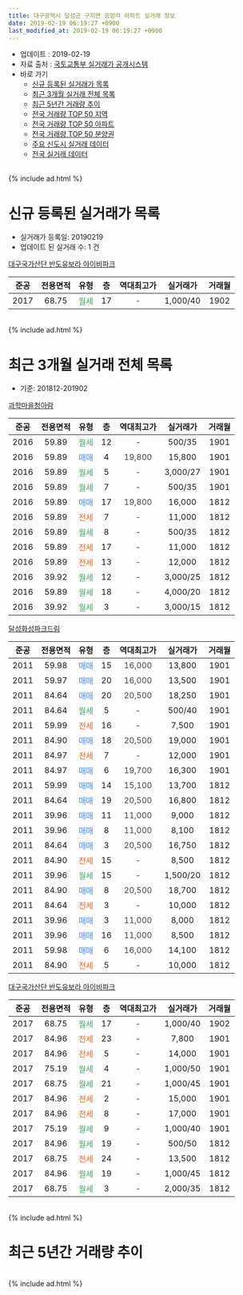 ```yaml
---
title: 대구광역시 달성군 구지면 응암리 아파트 실거래 정보
date: 2019-02-19 06:19:27 +0900
last_modified_at: 2019-02-19 06:19:27 +0900
---
```


* 업데이트 : 2019-02-19
* 자료 출처 : [국토교통부 실거래가 공개시스템](http://rt.molit.go.kr)
* 바로 가기
    * [신규 등록된 실거래가 목록](#신규-등록된-실거래가-목록)
    * [최근 3개월 실거래 전체 목록](#최근-3개월-실거래-전체-목록)
    * [최근 5년간 거래량 추이](#최근-5년간-거래량-추이)
    * [전국 거래량 TOP 50 지역](https://ayogom.github.io/apt-trade-info/최근-3개월-전국에서-가장-거래가-많이-발생한-지역)
    * [전국 거래량 TOP 50 아파트](https://ayogom.github.io/apt-trade-info/최근-3개월-전국에서-가장-거래가-많이-발생한-아파트)
    * [전국 거래량 TOP 50 분양권](https://ayogom.github.io/apt-trade-info/최근-3개월-전국에서-가장-거래가-많이-발생한-분양권)
    * [주요 신도시 실거래 데이터](https://ayogom.github.io/apt-trade-info/주요-신도시)
    * [전국 실거래 데이터](https://ayogom.github.io/apt-trade-info/전국)
<br>
{% include ad.html %}
<br>

# 신규 등록된 실거래가 목록
* 실거래가 등록일: 20190219
* 업데이트 된 실거래 수: 1 건


[대구국가산단 반도유보라 아이비파크](https://search.naver.com/search.naver?query=%EB%8C%80%EA%B5%AC%EA%B4%91%EC%97%AD%EC%8B%9C+%EB%8B%AC%EC%84%B1%EA%B5%B0+%EA%B5%AC%EC%A7%80%EB%A9%B4+%EC%9D%91%EC%95%94%EB%A6%AC+%EB%8C%80%EA%B5%AC%EA%B5%AD%EA%B0%80%EC%82%B0%EB%8B%A8+%EB%B0%98%EB%8F%84%EC%9C%A0%EB%B3%B4%EB%9D%BC+%EC%95%84%EC%9D%B4%EB%B9%84%ED%8C%8C%ED%81%AC)

|준공|전용면적|유형|층|역대최고가|실거래가|거래월|
|:---:|:---:|:---:|:---:|:---:|:---:|:---:|
|2017|68.75|<span style="color:#34a853">월세</span>|17|<span style="color:#444444">-</span>|1,000/40|1902|


<br>
{% include ad.html %}
<br>

# 최근 3개월 실거래 전체 목록
* 기준: 201812-201902


[과학마을청아람](https://search.naver.com/search.naver?query=%EB%8C%80%EA%B5%AC%EA%B4%91%EC%97%AD%EC%8B%9C+%EB%8B%AC%EC%84%B1%EA%B5%B0+%EA%B5%AC%EC%A7%80%EB%A9%B4+%EC%9D%91%EC%95%94%EB%A6%AC+%EA%B3%BC%ED%95%99%EB%A7%88%EC%9D%84%EC%B2%AD%EC%95%84%EB%9E%8C)

|준공|전용면적|유형|층|역대최고가|실거래가|거래월|
|:---:|:---:|:---:|:---:|:---:|:---:|:---:|
|2016|59.89|<span style="color:#34a853">월세</span>|12|<span style="color:#444444">-</span>|500/35|1901|
|2016|59.89|<span style="color:#4285f3">매매</span>|4|<span style="color:#444444">19,800</span>|15,800|1901|
|2016|59.89|<span style="color:#34a853">월세</span>|5|<span style="color:#444444">-</span>|3,000/27|1901|
|2016|59.89|<span style="color:#34a853">월세</span>|7|<span style="color:#444444">-</span>|500/35|1901|
|2016|59.89|<span style="color:#4285f3">매매</span>|17|<span style="color:#444444">19,800</span>|16,000|1812|
|2016|59.89|<span style="color:#ff5a00">전세</span>|7|<span style="color:#444444">-</span>|11,000|1812|
|2016|59.89|<span style="color:#34a853">월세</span>|8|<span style="color:#444444">-</span>|500/35|1812|
|2016|59.89|<span style="color:#ff5a00">전세</span>|17|<span style="color:#444444">-</span>|11,000|1812|
|2016|59.89|<span style="color:#ff5a00">전세</span>|13|<span style="color:#444444">-</span>|12,000|1812|
|2016|39.92|<span style="color:#34a853">월세</span>|12|<span style="color:#444444">-</span>|3,000/25|1812|
|2016|59.89|<span style="color:#34a853">월세</span>|18|<span style="color:#444444">-</span>|4,000/20|1812|
|2016|39.92|<span style="color:#34a853">월세</span>|3|<span style="color:#444444">-</span>|3,000/15|1812|

[달성화성파크드림](https://search.naver.com/search.naver?query=%EB%8C%80%EA%B5%AC%EA%B4%91%EC%97%AD%EC%8B%9C+%EB%8B%AC%EC%84%B1%EA%B5%B0+%EA%B5%AC%EC%A7%80%EB%A9%B4+%EC%9D%91%EC%95%94%EB%A6%AC+%EB%8B%AC%EC%84%B1%ED%99%94%EC%84%B1%ED%8C%8C%ED%81%AC%EB%93%9C%EB%A6%BC)

|준공|전용면적|유형|층|역대최고가|실거래가|거래월|
|:---:|:---:|:---:|:---:|:---:|:---:|:---:|
|2011|59.98|<span style="color:#4285f3">매매</span>|15|<span style="color:#444444">16,000</span>|13,800|1901|
|2011|59.97|<span style="color:#4285f3">매매</span>|20|<span style="color:#444444">16,000</span>|13,500|1901|
|2011|84.64|<span style="color:#4285f3">매매</span>|20|<span style="color:#444444">20,500</span>|18,250|1901|
|2011|84.64|<span style="color:#34a853">월세</span>|5|<span style="color:#444444">-</span>|500/40|1901|
|2011|59.99|<span style="color:#ff5a00">전세</span>|16|<span style="color:#444444">-</span>|7,500|1901|
|2011|84.90|<span style="color:#4285f3">매매</span>|18|<span style="color:#444444">20,500</span>|19,000|1901|
|2011|84.97|<span style="color:#ff5a00">전세</span>|7|<span style="color:#444444">-</span>|12,000|1901|
|2011|84.97|<span style="color:#4285f3">매매</span>|6|<span style="color:#444444">19,700</span>|16,300|1901|
|2011|59.99|<span style="color:#4285f3">매매</span>|14|<span style="color:#444444">15,100</span>|13,700|1812|
|2011|84.64|<span style="color:#4285f3">매매</span>|19|<span style="color:#444444">20,500</span>|16,800|1812|
|2011|39.96|<span style="color:#4285f3">매매</span>|11|<span style="color:#444444">11,000</span>|9,000|1812|
|2011|39.96|<span style="color:#4285f3">매매</span>|8|<span style="color:#444444">11,000</span>|8,100|1812|
|2011|84.64|<span style="color:#4285f3">매매</span>|3|<span style="color:#444444">20,500</span>|16,750|1812|
|2011|84.90|<span style="color:#ff5a00">전세</span>|15|<span style="color:#444444">-</span>|8,500|1812|
|2011|39.96|<span style="color:#34a853">월세</span>|15|<span style="color:#444444">-</span>|1,500/20|1812|
|2011|84.90|<span style="color:#4285f3">매매</span>|8|<span style="color:#444444">20,500</span>|18,700|1812|
|2011|84.64|<span style="color:#ff5a00">전세</span>|3|<span style="color:#444444">-</span>|10,000|1812|
|2011|39.96|<span style="color:#4285f3">매매</span>|3|<span style="color:#444444">11,000</span>|8,000|1812|
|2011|39.96|<span style="color:#4285f3">매매</span>|16|<span style="color:#444444">11,000</span>|8,500|1812|
|2011|59.98|<span style="color:#4285f3">매매</span>|6|<span style="color:#444444">16,000</span>|14,100|1812|
|2011|84.90|<span style="color:#ff5a00">전세</span>|5|<span style="color:#444444">-</span>|10,000|1812|

[대구국가산단 반도유보라 아이비파크](https://search.naver.com/search.naver?query=%EB%8C%80%EA%B5%AC%EA%B4%91%EC%97%AD%EC%8B%9C+%EB%8B%AC%EC%84%B1%EA%B5%B0+%EA%B5%AC%EC%A7%80%EB%A9%B4+%EC%9D%91%EC%95%94%EB%A6%AC+%EB%8C%80%EA%B5%AC%EA%B5%AD%EA%B0%80%EC%82%B0%EB%8B%A8+%EB%B0%98%EB%8F%84%EC%9C%A0%EB%B3%B4%EB%9D%BC+%EC%95%84%EC%9D%B4%EB%B9%84%ED%8C%8C%ED%81%AC)

|준공|전용면적|유형|층|역대최고가|실거래가|거래월|
|:---:|:---:|:---:|:---:|:---:|:---:|:---:|
|2017|68.75|<span style="color:#34a853">월세</span>|17|<span style="color:#444444">-</span>|1,000/40|1902|
|2017|84.96|<span style="color:#ff5a00">전세</span>|23|<span style="color:#444444">-</span>|7,800|1901|
|2017|84.96|<span style="color:#ff5a00">전세</span>|5|<span style="color:#444444">-</span>|14,000|1901|
|2017|75.19|<span style="color:#34a853">월세</span>|4|<span style="color:#444444">-</span>|1,000/50|1901|
|2017|68.75|<span style="color:#34a853">월세</span>|21|<span style="color:#444444">-</span>|1,000/45|1901|
|2017|84.96|<span style="color:#ff5a00">전세</span>|2|<span style="color:#444444">-</span>|15,000|1901|
|2017|84.96|<span style="color:#ff5a00">전세</span>|8|<span style="color:#444444">-</span>|17,000|1901|
|2017|75.19|<span style="color:#34a853">월세</span>|9|<span style="color:#444444">-</span>|1,000/40|1901|
|2017|84.96|<span style="color:#34a853">월세</span>|19|<span style="color:#444444">-</span>|500/50|1812|
|2017|68.75|<span style="color:#ff5a00">전세</span>|24|<span style="color:#444444">-</span>|13,500|1812|
|2017|84.96|<span style="color:#34a853">월세</span>|19|<span style="color:#444444">-</span>|1,000/45|1812|
|2017|68.75|<span style="color:#34a853">월세</span>|3|<span style="color:#444444">-</span>|2,000/35|1812|


<br>
{% include ad.html %}
<br>

# 최근 5년간 거래량 추이


<div style="width:100%;">
    <canvas id="deal_progress" height="200"></canvas>
</div>

<script>
new Chart(document.getElementById("deal_progress"), {
    type: 'line',
    data: {
        labels: ['201402','201403','201404','201405','201406','201407','201408','201409','201410','201411','201412','201501','201502','201503','201504','201505','201506','201507','201508','201509','201510','201511','201512','201601','201602','201603','201604','201605','201606','201607','201608','201609','201610','201611','201612','201701','201702','201703','201704','201705','201706','201707','201708','201709','201710','201711','201712','201801','201802','201803','201804','201805','201806','201807','201808','201809','201810','201811','201812','201901','201902'],
        datasets: [{
            label: '매매',
            pointRadius: 1,
            data: [0, 0, 0, 0, 0, 0, 0, 0, 0, 0, 0, 0, 0, 0, 0, 0, 0, 0, 0, 0, 0, 0, 0, 0, 0, 0, 50, 21, 18, 18, 12, 5, 12, 10, 15, 20, 14, 21, 23, 24, 20, 52, 67, 45, 37, 24, 23, 15, 15, 20, 5, 13, 14, 9, 9, 11, 12, 8, 10, 6, 0],
            borderColor: "rgba(255, 201, 14, 1)",
            backgroundColor: "rgba(255, 201, 14, 0.5)",
            fill: false,
            lineTension: 0
        },{
            label: '전월세',
            pointRadius: 1,
            data: [4, 1, 2, 0, 0, 0, 0, 2, 2, 0, 1, 1, 1, 4, 2, 3, 2, 0, 3, 0, 0, 0, 1, 0, 0, 3, 10, 7, 3, 9, 10, 4, 3, 4, 8, 11, 22, 22, 24, 27, 27, 39, 34, 44, 31, 45, 27, 26, 25, 28, 10, 16, 15, 9, 11, 13, 13, 13, 15, 13, 1],
            borderColor: "rgba(0, 141, 185, 1)",
            backgroundColor: "rgba(0, 141, 185, 0.5)",
            fill: false,
            lineTension: 0
        }
        ]
    },
    options: {
        responsive: true,
        title: {
            display: false
        },
        tooltips: {
            mode: 'index',
            intersect: false
        },
        hover: {
            mode: 'nearest',
            intersect: true
        },
        scales: {
            xAxes: [{
                display: true,
                scaleLabel: {
                    display: true,
                    labelString: '년/월'
                }
            }],
            yAxes: [{
                display: true,
                ticks: {
                    suggestedMin: 0,
                },
                scaleLabel: {
                    display: true,
                    labelString: '실거래 수'
                }
            }]
        }
    }
});

</script>


<br>
{% include ad.html %}
<br>

